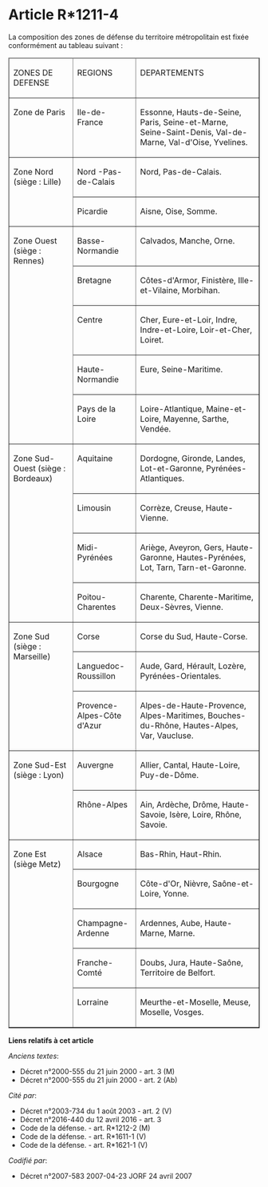 # Article R*1211-4

La composition des zones de défense du territoire métropolitain est fixée conformément au tableau suivant :

<table cellpadding="0" border="1" cellspacing="0">
  <thead>
    <tr>
      <td width="129" valign="top">

ZONES DE DEFENSE 

</td>
      <td valign="top" width="113">

REGIONS

</td>
      <td valign="top" width="286">

DEPARTEMENTS

</td>
    </tr>
  </thead>
  <tbody>
    <tr>
      <td valign="top" width="129">

Zone de Paris

</td>
      <td valign="top" width="113">

Ile-de-France

</td>
      <td width="286" valign="top">

Essonne, Hauts-de-Seine, Paris, Seine-et-Marne, Seine-Saint-Denis, Val-de-Marne, Val-d'Oise, Yvelines. 

</td>
    </tr>
    <tr>
      <td rowspan="2" valign="top" width="129">

Zone Nord (siège : Lille)

</td>
      <td width="113" valign="top">

Nord -Pas-de-Calais

</td>
      <td width="286" valign="top">

Nord, Pas-de-Calais.

</td>
    </tr>
    <tr>
      <td width="113" valign="top">

Picardie

</td>
      <td width="286" valign="top">

Aisne, Oise, Somme.

</td>
    </tr>
    <tr>
      <td rowspan="5" valign="top" width="129">

Zone Ouest (siège : Rennes)

</td>
      <td width="113" valign="top">

Basse-Normandie

</td>
      <td valign="top" width="286">

Calvados, Manche, Orne.

</td>
    </tr>
    <tr>
      <td valign="top" width="113">

Bretagne

</td>
      <td width="286" valign="top">

Côtes-d'Armor, Finistère, Ille-et-Vilaine, Morbihan.

</td>
    </tr>
    <tr>
      <td valign="top" width="113">

Centre

</td>
      <td valign="top" width="286">

Cher, Eure-et-Loir, Indre, Indre-et-Loire, Loir-et-Cher, Loiret.

</td>
    </tr>
    <tr>
      <td valign="top" width="113">

Haute-Normandie

</td>
      <td valign="top" width="286">

Eure, Seine-Maritime.

</td>
    </tr>
    <tr>
      <td width="113" valign="top">

Pays de la Loire

</td>
      <td valign="top" width="286">

Loire-Atlantique, Maine-et-Loire, Mayenne, Sarthe, Vendée.

</td>
    </tr>
    <tr>
      <td rowspan="4" width="129" valign="top">

Zone Sud-Ouest (siège : Bordeaux)

</td>
      <td width="113" valign="top">

Aquitaine

</td>
      <td valign="top" width="286">

Dordogne, Gironde, Landes, Lot-et-Garonne, Pyrénées-Atlantiques.

</td>
    </tr>
    <tr>
      <td valign="top" width="113">

Limousin

</td>
      <td width="286" valign="top">

Corrèze, Creuse, Haute-Vienne.

</td>
    </tr>
    <tr>
      <td width="113" valign="top">

Midi-Pyrénées

</td>
      <td valign="top" width="286">

Ariège, Aveyron, Gers, Haute-Garonne, Hautes-Pyrénées, Lot, Tarn, Tarn-et-Garonne.

</td>
    </tr>
    <tr>
      <td valign="top" width="113">

Poitou-Charentes

</td>
      <td width="286" valign="top">

Charente, Charente-Maritime, Deux-Sèvres, Vienne.

</td>
    </tr>
    <tr>
      <td valign="top" width="129" rowspan="3">

Zone Sud (siège : Marseille)

</td>
      <td valign="top" width="113">

Corse

</td>
      <td valign="top" width="286">

Corse du Sud, Haute-Corse.

</td>
    </tr>
    <tr>
      <td valign="top" width="113">

Languedoc-Roussillon

</td>
      <td width="286" valign="top">

Aude, Gard, Hérault, Lozère, Pyrénées-Orientales.

</td>
    </tr>
    <tr>
      <td valign="top" width="113">

Provence-Alpes-Côte d'Azur

</td>
      <td width="286" valign="top">

Alpes-de-Haute-Provence, Alpes-Maritimes, Bouches-du-Rhône, Hautes-Alpes, Var, Vaucluse.

</td>
    </tr>
    <tr>
      <td valign="top" rowspan="2" width="129">

Zone Sud-Est (siège : Lyon)

</td>
      <td valign="top" width="113">

Auvergne

</td>
      <td valign="top" width="286">

Allier, Cantal, Haute-Loire, Puy-de-Dôme.

</td>
    </tr>
    <tr>
      <td width="113" valign="top">

Rhône-Alpes

</td>
      <td width="286" valign="top">

Ain, Ardèche, Drôme, Haute-Savoie, Isère, Loire, Rhône, Savoie.

</td>
    </tr>
    <tr>
      <td rowspan="5" valign="top" width="129">

Zone Est (siège Metz)

</td>
      <td valign="top" width="113">

Alsace

</td>
      <td width="286" valign="top">

Bas-Rhin, Haut-Rhin.

</td>
    </tr>
    <tr>
      <td valign="top" width="113">

Bourgogne

</td>
      <td valign="top" width="286">

Côte-d'Or, Nièvre, Saône-et-Loire, Yonne.

</td>
    </tr>
    <tr>
      <td valign="top" width="113">

Champagne-Ardenne

</td>
      <td width="286" valign="top">

Ardennes, Aube, Haute-Marne, Marne.

</td>
    </tr>
    <tr>
      <td width="113" valign="top">

Franche-Comté

</td>
      <td width="286" valign="top">

Doubs, Jura, Haute-Saône, Territoire de Belfort.

</td>
    </tr>
    <tr>
      <td valign="top" width="113">

Lorraine

</td>
      <td valign="top" width="286">

Meurthe-et-Moselle, Meuse, Moselle, Vosges.

</td>
    </tr>
  </tbody>
</table>

**Liens relatifs à cet article**

_Anciens textes_:

  - Décret n°2000-555 du 21 juin 2000 - art. 3 (M)
  - Décret n°2000-555 du 21 juin 2000 - art. 2 (Ab)

_Cité par_:

  - Décret n°2003-734 du 1 août 2003 - art. 2 (V)
  - Décret n°2016-440 du 12 avril 2016 - art. 3
  - Code de la défense. - art. R*1212-2 (M)
  - Code de la défense. - art. R*1611-1 (V)
  - Code de la défense. - art. R*1621-1 (V)

_Codifié par_:

  - Décret n°2007-583 2007-04-23 JORF 24 avril 2007
